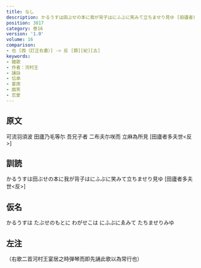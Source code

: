 ```yaml
---
title: なし
description: かるうすは田ぶせの本に我が背子はにふぶに笑みて立ちませり見ゆ [田廬者多夫世<反>]
position: 3817
category: 巻16
version: '1.0'
volume: 16
comparison:
- 也 [西（訂正右書）] -> 反 [類][紀][古]
keywords:
- 雑歌
- 作者：河村王
- 誦詠
- 伝承
- 宴席
- 戯笑
- 恋愛
---
```


## 原文

可流羽須波 田廬乃毛等尓 吾兄子者 二布夫尓咲而 立麻為所見 [田廬者多夫世<反>]

## 訓読

かるうすは田ぶせの本に我が背子はにふぶに笑みて立ちませり見ゆ [田廬者多夫世<反>]

## 仮名

かるうすは たぶせのもとに わがせこは にふぶにゑみて たちませりみゆ

## 左注

（右歌二首河村王宴居之時弾琴而即先誦此歌以為常行也）
